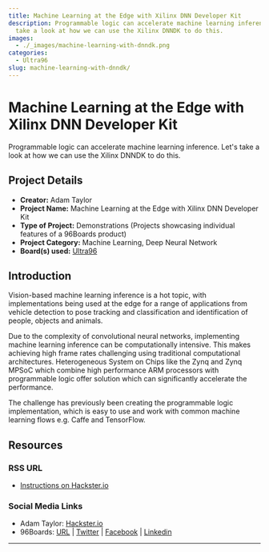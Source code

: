 ```yaml
---
title: Machine Learning at the Edge with Xilinx DNN Developer Kit
description: Programmable logic can accelerate machine learning inference. Let's
  take a look at how we can use the Xilinx DNNDK to do this.
images:
  - ./_images/machine-learning-with-dnndk.png
categories:
  - Ultra96
slug: machine-learning-with-dnndk/
---
```


# Machine Learning at the Edge with Xilinx DNN Developer Kit

Programmable logic can accelerate machine learning inference. Let's take a look at how we can use the Xilinx DNNDK to do this.

## Project Details

- **Creator:** Adam Taylor
- **Project Name:** Machine Learning at the Edge with Xilinx DNN Developer Kit
- **Type of Project:** Demonstrations (Projects showcasing individual features of a 96Boards product)
- **Project Category:** Machine Learning, Deep Neural Network
- **Board(s) used:** [Ultra96](https://www.96boards.org/product/ultra96/)

## Introduction

Vision-based machine learning inference is a hot topic, with implementations being used at the edge for a range of applications from vehicle detection to pose tracking and classification and identification of people, objects and animals.

Due to the complexity of convolutional neural networks, implementing machine learning inference can be computationally intensive. This makes achieving high frame rates challenging using traditional computational architectures. Heterogeneous System on Chips like the Zynq and Zynq MPSoC which combine high performance ARM processors with programmable logic offer solution which can significantly accelerate the performance.

The challenge has previously been creating the programmable logic implementation, which is easy to use and work with common machine learning flows e.g. Caffe and TensorFlow.

## Resources

### RSS URL

- [Instructions on Hackster.io](https://www.hackster.io/adam-taylor/machine-learning-at-the-edge-with-xilinx-dnn-developer-kit-68c672)

### Social Media Links

- Adam Taylor: [Hackster.io](https://www.hackster.io/adam-taylor)
- 96Boards: [URL](https://www.96boards.org/) &#124; [Twitter](https://twitter.com/96boards) &#124; [Facebook](https://www.facebook.com/96Boards) &#124; [Linkedin](https://www.linkedin.com/company/{{site.linkedin_username}}/)

---
